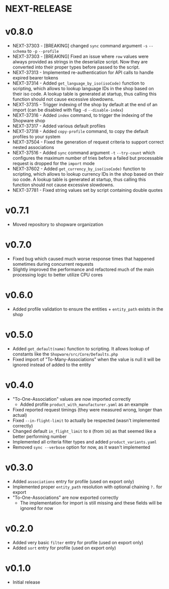 # NEXT-RELEASE

# v0.8.0

- NEXT-37303 - [BREAKING] changed `sync` command argument `-s` `--schema` to `-p` `--profile`
- NEXT-37303 - [BREAKING] Fixed an issue where `row` values were always provided as strings in the deserialize script.
Now they are converted into their proper types before passed to the script.
- NEXT-37313 - Implemented re-authentication for API calls to handle expired bearer tokens
- NEXT-37314 - Added `get_language_by_iso(isoCode)` function to scripting, which allows to lookup language IDs in the shop based on their iso code. A lookup table is generated at startup, thus calling this function should not cause excessive slowdowns.
- NEXT-37315 - Trigger indexing of the shop by default at the end of an import (can be disabled with flag `-d` `--disable-index`)
- NEXT-37316 - Added `index` command, to trigger the indexing of the Shopware shop
- NEXT-37317 - Added various default profiles
- NEXT-37318 - Added `copy-profile` command, to copy the default profiles to your system
- NEXT-37504 - Fixed the generation of request criteria to support correct nested associations
- NEXT-37516 - Added `sync` command argument `-t` `--try-count` which configures the maximum number of tries before a failed but processable request is dropped for the `import` mode
- NEXT-37602 - Added `get_currency_by_iso(isoCode)` function to scripting, which allows to lookup currency IDs in the shop based on their iso code. A lookup table is generated at startup, thus calling this function should not cause excessive slowdowns. 
- NEXT-37781 - Fixed string values set by script containing double quotes

# v0.7.1

- Moved repository to shopware organization

# v0.7.0

- Fixed bug which caused much worse response times that happened sometimes during concurrent requests
- Slightly improved the performance and refactored much of the main processing logic to better utilize CPU cores

# v0.6.0

- Added profile validation to ensure the entities + `entity_path` exists in the shop

# v0.5.0

- Added `get_default(name)` function to scripting. It allows lookup of constants like the `Shopware/src/Core/Defaults.php`
- Fixed import of "To-Many-Associations" when the value is null it will be ignored instead of added to the entity

# v0.4.0

- "To-One-Association" values are now imported correctly
  - Added profile `product_with_manufacturer.yaml` as an example
- Fixed reported request timings (they were measured wrong, longer than actual)
- Fixed `--in-flight-limit` to actually be respected (wasn't implemented correctly)
- Changed default `in_flight_limit` to `8` (from `16`) as that seemed like a better performing number
- Implemented all criteria filter types and added `product_variants.yaml`
- Removed `sync --verbose` option for now, as it wasn't implemented

# v0.3.0

- Added `associations` entry for profile (used on export only)
- Implemented proper `entity_path` resolution with optional chaining `?.` for export
- "To-One-Associations" are now exported correctly
  - The implementation for import is still missing and these fields will be ignored for now

# v0.2.0

- Added very basic `filter` entry for profile (used on export only)
- Added `sort` entry for profile (used on export only)

# v0.1.0

- Initial release
